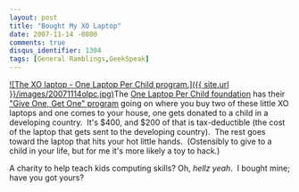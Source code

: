 ```yaml
---
layout: post
title: "Bought My XO Laptop"
date: 2007-11-14 -0800
comments: true
disqus_identifier: 1304
tags: [General Ramblings,GeekSpeak]
---
```

[![The XO laptop - One Laptop Per Child
program.]({{ site.url }}/images/20071114olpc.jpg)](http://www.laptopgiving.org)The
[One Laptop Per Child foundation](http://www.laptop.org/) has their
["Give One, Get One"
program](http://www.laptopgiving.org/en/give-one-get-one.php) going on
where you buy two of these little XO laptops and one comes to your
house, one gets donated to a child in a developing country.  It's $400,
and $200 of that is tax-deductible (the cost of the laptop that gets
sent to the developing country).  The rest goes toward the laptop that
hits your hot little hands.  (Ostensibly to give to a child in your
life, but for me it's more likely a toy to hack.)

A charity to help teach kids computing skills? Oh, *hellz yeah*.  I
bought mine; have you got yours?
